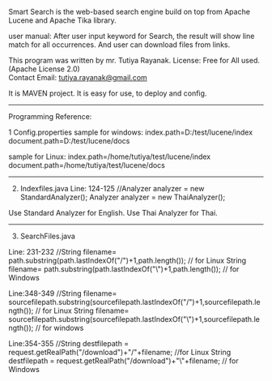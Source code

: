 Smart Search is the web-based search engine build on top from Apache Lucene and Apache Tika library.

user manual:
After user input keyword for Search,  the result will show line match for all occurrences. 
And user can download files from links.

This program was written by mr. Tutiya Rayanak. 
License: Free for All used. (Apache License 2.0)  
Contact Email: tutiya.rayanak@gmail.com

It is MAVEN project.
It is easy for use, to deploy and config. 

--------------------------------------------------------
Programming Reference:

1 Config.properties
sample for windows:
index.path=D:/test/lucene/index
document.path=D:/test/lucene/docs

sample for Linux:
index.path=/home/tutiya/test/lucene/index
document.path=/home/tutiya/test/lucene/docs

----------------------------------------------------------
2. Indexfiles.java
Line: 124-125
//Analyzer analyzer = new StandardAnalyzer();
Analyzer analyzer = new ThaiAnalyzer();

Use Standard Analyzer for  English.
Use Thai Analyzer for Thai.

----------------------------------------------------------
3. SearchFiles.java

Line: 231-232
//String filename= path.substring(path.lastIndexOf("/")+1,path.length()); // for Linux
String filename= path.substring(path.lastIndexOf("\\")+1,path.length()); // for Windows

Line:348-349
//String filename= sourcefilepath.substring(sourcefilepath.lastIndexOf("/")+1,sourcefilepath.length()); // for Linux
String filename= sourcefilepath.substring(sourcefilepath.lastIndexOf("\\")+1,sourcefilepath.length()); // for windows


Line:354-355
//String destfilepath = request.getRealPath("/download")+"/"+filename; //for Linux
String destfilepath = request.getRealPath("/download")+"\\"+filename; // for Windows







